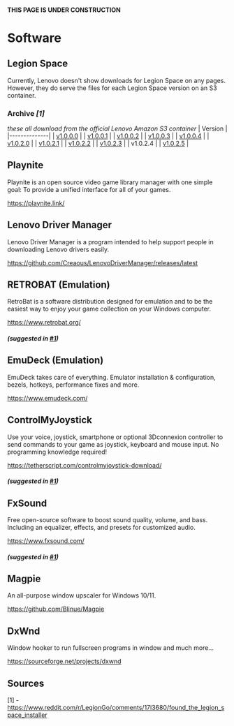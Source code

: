 #### THIS PAGE IS UNDER CONSTRUCTION
# Software
## Legion Space
Currently, Lenovo doesn't show downloads for Legion Space on any pages. However, they do serve the files for each Legion Space version on an S3 container.

### Archive *[1]*
*these all download from the official Lenovo Amazon S3 container*
| Version | 
|--------------|
| [v1.0.0.0](https://s3.service.lenovo.com/legion/cms/v01.00.00.00/legionspace.exe) |
| [v1.0.0.1](https://s3.service.lenovo.com/legion/cms/v01.00.00.01/legionspace.exe) |
| [v1.0.0.2](https://s3.service.lenovo.com/legion/cms/v01.00.00.02/legionspace.exe) |
| [v1.0.0.3](https://s3.service.lenovo.com/legion/cms/v01.00.00.03/legionspace.exe) |
| [v1.0.0.4](https://s3.service.lenovo.com/legion/cms/v01.00.00.04/legionspace.exe) |
| [v1.0.2.0](https://s3.service.lenovo.com/legion/cms/v01.00.02.00/legionspace.exe) |
| [v1.0.2.1](https://s3.service.lenovo.com/legion/cms/v01.00.02.01/legionspace.exe) |
| [v1.0.2.2](https://s3.service.lenovo.com/legion/cms/v01.00.02.02/legionspace.exe) |
| [v1.0.2.3](https://s3.service.lenovo.com/legion/cms/v01.00.02.03/legionspace.exe) |
| v1.0.2.4 |
| [v1.0.2.5](https://s3.service.lenovo.com/legion/cms/v01.00.02.05/legionspace.exe) |

## Playnite
Playnite is an open source video game library manager with one simple goal: To provide a unified interface for all of your games.

https://playnite.link/

## Lenovo Driver Manager
Lenovo Driver Manager is a program intended to help support people in downloading Lenovo drivers easily.

https://github.com/Creaous/LenovoDriverManager/releases/latest

## RETROBAT (Emulation)
RetroBat is a software distribution designed for emulation and to be the easiest way to enjoy your game collection on your Windows computer.

https://www.retrobat.org/

##### (suggested in [#1](https://github.com/Creaous/Legion-Go-Resources/issues/1))

## EmuDeck (Emulation)
EmuDeck takes care of everything. Emulator installation & configuration, bezels, hotkeys, performance fixes and more.

https://www.emudeck.com/

## ControlMyJoystick
Use your voice, joystick, smartphone or optional 3Dconnexion controller to send commands to your game as joystick, keyboard and mouse input. No programming knowledge required!

https://tetherscript.com/controlmyjoystick-download/

##### (suggested in [#1](https://github.com/Creaous/Legion-Go-Resources/issues/1))

## FxSound
Free open-source software to boost sound quality, volume, and bass. Including an equalizer, effects, and presets for customized audio.

https://www.fxsound.com/

##### (suggested in [#1](https://github.com/Creaous/Legion-Go-Resources/issues/1))

## Magpie
An all-purpose window upscaler for Windows 10/11.

https://github.com/Blinue/Magpie

## DxWnd
Window hooker to run fullscreen programs in window and much more...

https://sourceforge.net/projects/dxwnd

## Sources
[1] - https://www.reddit.com/r/LegionGo/comments/17l3680/found_the_legion_space_installer
